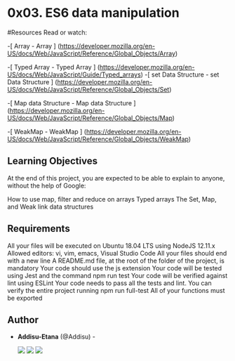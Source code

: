 # 0x03. ES6 data manipulation

#Resources
Read or watch:

-[ Array - Array ] (https://developer.mozilla.org/en-US/docs/Web/JavaScript/Reference/Global_Objects/Array)

-[ Typed Array - Typed Array ] (https://developer.mozilla.org/en-US/docs/Web/JavaScript/Guide/Typed_arrays)
-[ set Data Structure - set Data Structure ] (https://developer.mozilla.org/en-US/docs/Web/JavaScript/Reference/Global_Objects/Set)

-[ Map data Structure - Map data Structure ] (https://developer.mozilla.org/en-US/docs/Web/JavaScript/Reference/Global_Objects/Map)

-[ WeakMap - WeakMap ] (https://developer.mozilla.org/en-US/docs/Web/JavaScript/Reference/Global_Objects/WeakMap)

##  Learning Objectives
At the end of this project, you are expected to be able to explain to anyone, without the help of Google:

How to use map, filter and reduce on arrays
Typed arrays
The Set, Map, and Weak link data structures

## Requirements
All your files will be executed on Ubuntu 18.04 LTS using NodeJS 12.11.x
Allowed editors: vi, vim, emacs, Visual Studio Code
All your files should end with a new line
A README.md file, at the root of the folder of the project, is mandatory
Your code should use the js extension
Your code will be tested using Jest and the command npm run test
Your code will be verified against lint using ESLint
Your code needs to pass all the tests and lint. You can verify the entire project running npm run full-test
All of your functions must be exported

## Author

- **Addisu-Etana** (@Addisu) - 

  [<img src="https://img.shields.io/badge/Twitter-1DA1F2.svg?&style=plastic&logo=twitter&logoColor=white"/>](https://x.com/addisu_etana)
  [<img src="https://img.shields.io/badge/Linkedin-0A66C2.svg?&style=plastic&logo=linkedin&logoColor=white"/>](https://www.linkedin.com/in/addisu-etana-117258252/)
  [<img src="https://img.shields.io/badge/GitHub-181717.svg?&style=plastic&logo=github&logoColor=white"/>](https://github.com/Addisu-Etana)
 
